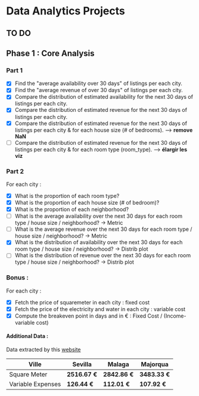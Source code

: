 # Data Analytics Projects

## TO DO 
## Phase 1 : Core Analysis
### Part 1

 - [X] Find the "average availability over 30 days" of listings per each city.
 - [X] Find the "average revenue of over 30 days" of listings per each city.
 - [X] Compare the distribution of estimated availability for the next 30 days of listings per each city.	
 - [X] Compare the distribution of estimated revenue for the next 30 days of listings per each city.
 - [X] Compare the distribution of estimated revenue for the next 30 days of listings per each city & for each house size (# of bedrooms). --> **remove NaN**
 - [ ] Compare the distribution of estimated revenue for the next 30 days of listings per each city & for each room type (room_type). --> **élargir les viz**

### Part 2 
For each city :

 - [X] What is the proportion of each room type?
 - [X] What is the proportion of each house size (# of bedroom)?
 - [X] What is the proportion of each neighborhood?
 - [ ] What is the average availability over the next 30 days for each room type / house size / neighborhood? -> Metric
 - [ ] What is the average revenue over the next 30 days for each room type / house size / neighborhood? -> Metric
 - [X] What is the distribution of availability over the next 30 days for each room type / house size / neighborhood? -> Distrib plot
 - [ ] What is the distribution of revenue over the next 30 days for each room type / house size / neighborhood? -> Distrib plot

### Bonus :
For each city :
- [X] Fetch the price of squaremeter in each city : fixed cost
- [X] Fetch the price of the electricity and water in each city : variable cost 
- [X] Compute the breakeven point in days and in € : Fixed Cost / (Income-variable cost)

#### Additional Data :
Data extracted by this [website](https://www.combien-coute.net/)


|Ville| Sevilla  | Malaga | Majorqua  | 
|--|--|--|--|
|Square Meter| **2516.67 €** | **2842.86 €** | **3483.33 €** |
|Variable Expenses| **126.44 €** | **112.01 €** | **107.92 €**|


